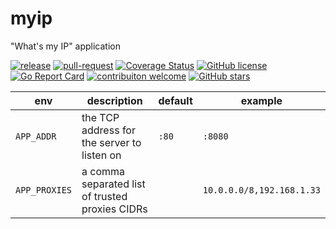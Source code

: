 # myip
"What's my IP" application

[![release](https://github.com/kuoss/myip/actions/workflows/release.yml/badge.svg)](https://github.com/kuoss/myip/actions)
[![pull-request](https://github.com/kuoss/myip/actions/workflows/pull-request.yml/badge.svg)](https://github.com/kuoss/myip/actions)
[![Coverage Status](https://coveralls.io/repos/github/kuoss/myip/badge.svg?branch=main)](https://coveralls.io/github/kuoss/myip?branch=main)
[![GitHub license](https://img.shields.io/github/license/kuoss/myip.svg)](https://github.com/kuoss/myip/blob/main/LICENSE)
[![Go Report Card](https://goreportcard.com/badge/github.com/kuoss/myip)](https://goreportcard.com/report/github.com/kuoss/myip)
[![contribuiton welcome](https://img.shields.io/badge/contributions-welcome-orange.svg)](https://github.com/kuoss/myip/blob/main/CONTRIBUTING.md)
[![GitHub stars](https://img.shields.io/github/stars/kuoss/myip.svg)](https://github.com/kuoss/myip/stargazers)

env           | description                                     | default | example
------------- | ----------------------------------------------- | ------- | -------
`APP_ADDR`    | the TCP address for the server to listen on     | `:80`   | `:8080`
`APP_PROXIES` | a comma separated list of trusted proxies CIDRs |         | `10.0.0.0/8,192.168.1.33`
